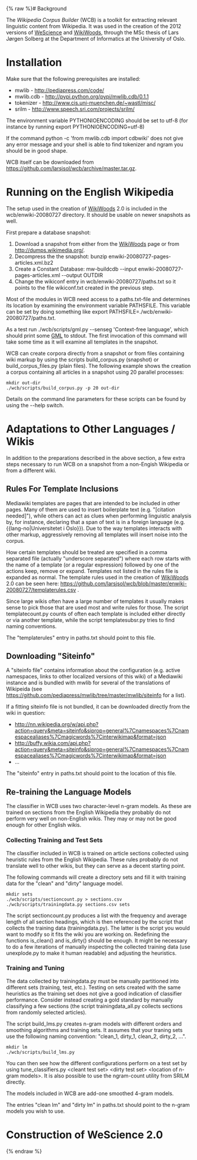 {% raw %}# Background

The *Wikipedia Corpus Builder* (WCB) is a toolkit for extracting
relevant linguistic content from Wikipedia. It was used in the creation
of the 2012 versions of [WeScience](https://blog.inductorsoftware.com/docsproto/garage/WeScience) and
[WikiWoods](https://blog.inductorsoftware.com/docsproto/garage/WikiWoods), through the MSc thesis of Lars Jørgen Solberg at
the Department of Informatics at the University of Oslo.

# Installation

Make sure that the following prerequisites are installed:

- mwlib - <http://pediapress.com/code/>
- mwlib.cdb - <http://pypi.python.org/pypi/mwlib.cdb/0.1.1>
- tokenizer - <http://www.cis.uni-muenchen.de/~wastl/misc/>
- srilm - <http://www.speech.sri.com/projects/srilm/>

The environment variable PYTHONIOENCODING should be set to utf-8 (for
instance by running export PYTHONIOENCODING=utf-8)

If the command python -c 'from mwlib.cdb import cdbwiki' does not give
any error message and your shell is able to find tokenizer and ngram you
should be in good shape.

WCB itself can be downloaded from
<https://github.com/larsjsol/wcb/archive/master.tar.gz>.

# Running on the English Wikipedia

The setup used in the creation of [WikiWoods](https://blog.inductorsoftware.com/docsproto/garage/WikiWoods) 2.0 is included
in the wcb/enwiki-20080727 directory. It should be usable on newer
snapshots as well.

First prepare a database snapshot:

1. Download a snapshot from either from the [WikiWoods](https://blog.inductorsoftware.com/docsproto/garage/WikiWoods) page
or from <http://dumps.wikimedia.org/>.
2. Decompress the the snapshot:
bunzip enwiki-20080727-pages-articles.xml.bz2
3. Create a Constant Database:
mw-buildcdb --input enwiki-20080727-pages-articles.xml --output OUTDIR
4. Change the wikiconf entry in wcb/enwiki-20080727/paths.txt so it
points to the file wikiconf.txt created in the previous step.

Most of the modules in WCB need access to a paths.txt-file and
determines its location by examining the environment variable PATHSFILE.
This variable can be set by doing something like
export PATHSFILE=./wcb/enwiki-20080727/paths.txt.

As a test run ./wcb/scripts/gml.py --senseg 'Context-free language',
which should print some [GML](https://blog.inductorsoftware.com/docsproto/tools/ErgGml) to stdout. The first invocation of
this command will take some time as it will examine all templates in the
snapshot.

WCB can create corpora directly from a snapshot or from files containing
wiki markup by using the scripts build\_corpus.py (snapshot) or
build\_corpus\_files.py (plain files). The following example shows the
creation a corpus containing all articles in a snapshot using 20
parallel processes:

    mkdir out-dir
    ./wcb/scripts/build_corpus.py -p 20 out-dir

Details on the command line parameters for these scripts can be found by
using the --help switch.

# Adaptations to Other Languages / Wikis

In addition to the preparations described in the above section, a few
extra steps necessary to run WCB on a snapshot from a non-Engish
Wikipedia or from a different wiki.

## Rules For Template Inclusions

Mediawiki templates are pages that are intended to be included in other
pages. Many of them are used to insert boilerplate text (e.g.
"\[citation needed\]"), while others can act as clues when performing
linguistic analysis by, for instance, declaring that a span of text is
in a foreign language (e.g. {{lang-no\|Universitetet i Oslo}}). Due to
the way templates interacts with other markup, aggressively removing all
templates will insert noise into the corpus.

How certain templates should be treated are specified in a comma
separated file (actually "underscore separated") where each row starts
with the name of a template (or a regular expression) followed by one of
the actions keep, remove or expand. Templates not listed in the rules
file is expanded as normal. The template rules used in the creation of
[WikiWoods](https://blog.inductorsoftware.com/docsproto/garage/WikiWoods) 2.0 can be seen here:
<https://github.com/larsjsol/wcb/blob/master/enwiki-20080727/templaterules.csv>
.

Since large wikis often have a large number of templates it usually
makes sense to pick those that are used most and write rules for those.
The script templatecount.py counts of often each template is included
either directly or via another template, while the script
templatesubsr.py tries to find naming conventions.

The "templaterules" entry in paths.txt should point to this file.

## Downloading "Siteinfo"

A "siteinfo file" contains information about the configuration (e.g.
active namespaces, links to other localized versions of this wiki) of a
Mediawiki instance and is bundled with mwlib for several of the
translations of Wikipeida (see
<https://github.com/pediapress/mwlib/tree/master/mwlib/siteinfo> for a
list).

If a fitting siteinfo file is not bundled, it can be downloaded directly
from the wiki in question:

- <http://nn.wikipedia.org/w/api.php?action=query&meta=siteinfo&siprop=general%7Cnamespaces%7Cnamespacealiases%7Cmagicwords%7Cinterwikimap&format=json>
- <http://buffy.wikia.com/api.php?action=query&meta=siteinfo&siprop=general%7Cnamespaces%7Cnamespacealiases%7Cmagicwords%7Cinterwikimap&format=json>
- ...

The "siteinfo" entry in paths.txt should point to the location of this
file.

## Re-training the Language Models

The classifier in WCB uses two character-level n-gram models. As these
are trained on sections from the English Wikipedia they probably do not
perform very well on non-English wikis. They may or may not be good
enough for other English wikis.

### Collecting Training and Test Sets

The classifier included in WCB is trained on article sections collected
using heuristic rules from the English Wikipedia. These rules probably
do not translate well to other wikis, but they can serve as a decent
starting point.

The following commands will create a directory sets and fill it with
training data for the "clean" and "dirty" language model.

    mkdir sets
    ./wcb/scripts/sectioncount.py > sections.csv
    ./wcb/scripts/trainingdata.py sections.csv sets

The script sectioncount.py produces a list with the frequency and
average length of all section headings, which is then referenced by the
script that collects the training data (trainingdata.py). The latter is
the script you would want to modify so it fits the wiki you are working
on. Redefining the functions is\_clean() and is\_dirty() should be
enough. It might be necessary to do a few iterations of manually
inspecting the collected training data (use unexplode.py to make it
human readable) and adjusting the heuristics.

### Training and Tuning

The data collected by trainingdata.py must be manually partitioned into
different sets (training, test, etc.). Testing on sets created with the
same heuristics as the training set does not give a good indication of
classifier performance. Consider instead creating a gold standard by
manually classifying a few sections (the script trainingdata\_all.py
collects sections from randomly selected articles).

The script build\_lms.py creates n-gram models with different orders and
smoothing algorithms and training sets. It assumes that your traning
sets use the following naming convention: "clean\_1, dirty\_1, clean\_2,
dirty\_2, ...".

    mkdir lm
    ./wcb/scripts/build_lms.py

You can then see how the different configurations perform on a test set
by using
tune\_classifiers.py &lt;cleant test set&gt; &lt;dirty test set&gt; &lt;location of n-gram models&gt;.
It is also possible to use the ngram-count utility from SRILM directly.

The models included in WCB are add-one smoothed 4-gram models.

The entries "clean lm" and "dirty lm" in paths.txt should point to the
n-gram models you wish to use.

# Construction of WeScience 2.0
<update date omitted for speed>{% endraw %}
